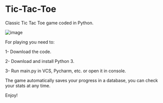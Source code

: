 # Tic-Tac-Toe

Classic Tic Tac Toe game coded in Python. 

![image](https://user-images.githubusercontent.com/54405665/206944626-9f152e89-8d2a-4a7e-83d9-f2357e043ab5.png)

For playing you need to:

1- Download the code.

2- Download and install Python 3.

3- Run main.py in VCS, Pycharm, etc. or open it in console.

The game automatically saves your progress in a database, you can check your stats at any time.

Enjoy!
